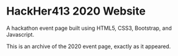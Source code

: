# HackHer413 2020 Website

A hackathon event page built using HTML5, CSS3, Bootstrap, and Javascript. 


This is an archive of the 2020 event page, exactly as it appeared.
